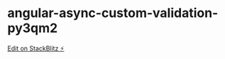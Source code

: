 # angular-async-custom-validation-py3qm2

[Edit on StackBlitz ⚡️](https://stackblitz.com/edit/angular-async-custom-validation-py3qm2)